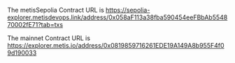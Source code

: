 The metisSepolia Contract URL is https://sepolia-explorer.metisdevops.link/address/0x058aF113a38fba590454eeFBbAb554870002fE71?tab=txs

The mainnet Contract URL is https://explorer.metis.io/address/0x0819859716261EDE19A149A8b955F4f09d190033
